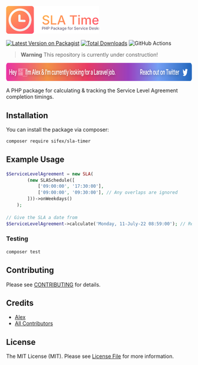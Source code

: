 <img src="https://github.com/sifex/sla-timer/raw/HEAD/.github/assets/logo.svg?" width="50%" alt="Logo for SLA Timer">

[![Latest Version on Packagist](https://img.shields.io/packagist/v/sifex/sla-timer.svg?style=flat-square)](https://packagist.org/packages/sifex/sla-timer)
[![Total Downloads](https://img.shields.io/packagist/dt/sifex/sla-timer.svg?style=flat-square)](https://packagist.org/packages/sifex/sla-timer)
![GitHub Actions](https://github.com/sifex/sla-timer/actions/workflows/main.yml/badge.svg)

> **Warning**
> This repository is currently under construction!  

<a href="https://twitter.com/sifex/status/1548374115815346178">
<img src="https://github.com/sifex/sla-timer/raw/HEAD/.github/assets/hiring.svg?" height="49" alt="Logo for SLA Timer">
</a>

A PHP package for calculating & tracking the Service Level Agreement completion timings.

## Installation

You can install the package via composer:

```bash
composer require sifex/sla-timer
```

## Example Usage

```php
$ServiceLevelAgreement = new SLA(
        (new SLASchedule([
            ['09:00:00', '17:30:00'],
            ['09:00:00', '09:30:00'], // Any overlaps are ignored
        ]))->onWeekdays()
    );

// Give the SLA a date from
$ServiceLevelAgreement->calculate('Monday, 11-July-22 08:59:00'); // Returns a CarbonInterval  
```

### Testing

```bash
composer test
```

## Contributing

Please see [CONTRIBUTING](CONTRIBUTING.md) for details.

## Credits

-   [Alex](https://github.com/sifex)
-   [All Contributors](../../contributors)

## License

The MIT License (MIT). Please see [License File](LICENSE.md) for more information.